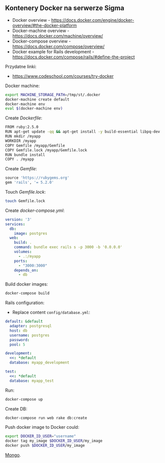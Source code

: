 ## Kontenery Docker na serwerze Sigma

* Docker overview -  https://docs.docker.com/engine/docker-overview/#the-docker-platform
* Docker-machine overview - https://docs.docker.com/machine/overview/
* Docker-compose overview - https://docs.docker.com/compose/overview/
* Docker example for Rails development - https://docs.docker.com/compose/rails/#define-the-project

Przydatne linki:

* https://www.codeschool.com/courses/try-docker

Docker machine:

```sh
export MACHINE_STORAGE_PATH=/tmp/st/.docker
docker-machine create default
docker-machine env
eval $(docker-machine env)
```

Create _Dockerfile_:

```sh
FROM ruby:2.5.0
RUN apt-get update -qq && apt-get install -y build-essential libpq-dev nodejs
RUN mkdir /myapp
WORKDIR /myapp
COPY Gemfile /myapp/Gemfile
COPY Gemfile.lock /myapp/Gemfile.lock
RUN bundle install
COPY . /myapp
```

Create _Gemfile_:

```ruby
source 'https://rubygems.org'
gem 'rails', '= 5.2.0'
```

Touch _Gemfile.lock_:

```sh
touch Gemfile.lock
```

Create _docker-compose.yml_:

```yaml
version: '3'
services:
  db:
    image: postgres
  web:
    build: .
    command: bundle exec rails s -p 3000 -b '0.0.0.0'
    volumes:
      - .:/myapp
    ports:
      - "3000:3000"
    depends_on:
      - db
```

Build docker images:

```sh
docker-compose build
```

Rails configuration:

* Replace content `config/database.yml`:

```yaml
default: &default
  adapter: postgresql
  host: db
  username: postgres
  password:
  pool: 5

development:
  <<: *default
  database: myapp_development

test:
  <<: *default
  database: myapp_test
```

Run:

```sh
docker-compose up
```

Create DB:

```sh
docker-compose run web rake db:create
```

Push docker image to Docker could:

```sh
export DOCKER_ID_USER="username"
docker tag my_image $DOCKER_ID_USER/my_image
docker push $DOCKER_ID_USER/my_image
```

[Mongo](https://hub.docker.com/_/mongo/).
